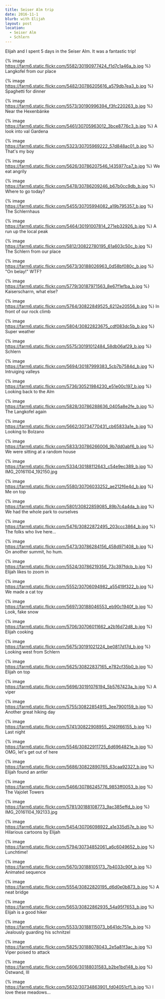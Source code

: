 ```yaml
---
title: Seiser Alm trip
date: 2016-11-1
blurb: with Elijah
layout: post
location:
  - Seiser Alm
  - Schlern
---
```


Elijah and I spent 5 days in the Seiser Alm. It was a fantastic trip!

{% image https://farm6.static.flickr.com/5582/30190977424_f1d7c1a46a_b.jpg %}
Langkofel from our place


{% image https://farm6.static.flickr.com/5482/30786205616_a579db7ea3_b.jpg %}
Spaghetti for dinner


{% image https://farm6.static.flickr.com/5573/30190996394_f3fc220263_b.jpg %}
Near the Hexenbänke


{% image https://farm6.static.flickr.com/5461/30705963012_3bce8776c3_b.jpg %}
A look into val Gardena


{% image https://farm6.static.flickr.com/5323/30705969222_57d848ac01_b.jpg %}
That's my boy


{% image https://farm6.static.flickr.com/5626/30786207546_1435977ca7_b.jpg %}
We eat angrily


{% image https://farm6.static.flickr.com/5478/30786209246_b67b0cc9db_b.jpg %}
Where to go today?


{% image https://farm6.static.flickr.com/5455/30705994082_a19b795357_b.jpg %}
The Schlernhaus


{% image https://farm6.static.flickr.com/5464/30191007814_271eb32926_b.jpg %}
A run up the local peak


{% image https://farm6.static.flickr.com/5812/30822780195_61a603c50c_b.jpg %}
The Schlern from our place


{% image https://farm6.static.flickr.com/5673/30188026963_0d58bf080c_b.jpg %}
"On belay!" WTF?


{% image https://farm6.static.flickr.com/5779/30187971563_8e67f1efba_b.jpg %}
Kaiserscharrn, what else?


{% image https://farm6.static.flickr.com/5764/30822849525_6212e20556_b.jpg %}
In front of our rock climb


{% image https://farm6.static.flickr.com/5804/30822823675_cdf083dc5b_b.jpg %}
Super weather


{% image https://farm6.static.flickr.com/5575/30191012484_58db06af29_b.jpg %}
Schlern


{% image https://farm6.static.flickr.com/5694/30187999383_5cb7b7584d_b.jpg %}
Intruiging valleys


{% image https://farm6.static.flickr.com/5736/30521984230_e51e00c197_b.jpg %}
Looking back to the Alm


{% image https://farm6.static.flickr.com/5828/30786288636_0405a8e2fe_b.jpg %}
The Langkofel again


{% image https://farm6.static.flickr.com/5662/30734770431_cb65833a1e_b.jpg %}
Looking to Bolzano


{% image https://farm6.static.flickr.com/5833/30786266006_9b7dd0abf6_b.jpg %}
We were sitting at a random house


{% image https://farm6.static.flickr.com/5334/30188112643_c54e9ec389_b.jpg %}
IMG_20161104_192150.jpg


{% image https://farm6.static.flickr.com/5580/30706033252_ae212f6e4d_b.jpg %}
Me on top


{% image https://farm6.static.flickr.com/5801/30822859085_89b7c4a4da_b.jpg %}
We had the whole park to ourselves


{% image https://farm6.static.flickr.com/5476/30822872495_203ccc3864_b.jpg %}
The folks who live here...


{% image https://farm6.static.flickr.com/5473/30786284156_458d971408_b.jpg %}
On another summit, ho hum.


{% image https://farm6.static.flickr.com/5524/30786219356_73c397fdcb_b.jpg %}
Elijah likes to zoom in


{% image https://farm6.static.flickr.com/5552/30706094982_a55419f322_b.jpg %}
We made a cat toy


{% image https://farm6.static.flickr.com/5697/30188046553_eb90c1940f_b.jpg %}
Look, fake snow


{% image https://farm6.static.flickr.com/5706/30706011662_a2b16d72d8_b.jpg %}
Elijah cooking


{% image https://farm6.static.flickr.com/5675/30191021224_be0817d17d_b.jpg %}
Looking west from Schlern


{% image https://farm6.static.flickr.com/5625/30822837165_e782cf35b0_b.jpg %}
Elijah on top


{% image https://farm6.static.flickr.com/5696/30191076194_5b5767423a_b.jpg %}
A viper


{% image https://farm6.static.flickr.com/5755/30822854915_3ee7900159_b.jpg %}
Another great hiking day


{% image https://farm6.static.flickr.com/5741/30822908955_2f40f66155_b.jpg %}
Last night


{% image https://farm6.static.flickr.com/5546/30822911725_6d6964821e_b.jpg %}
OMG, let's get out of here


{% image https://farm6.static.flickr.com/5686/30822890765_63caa92327_b.jpg %}
Elijah found an antler


{% image https://farm6.static.flickr.com/5466/30786245776_9853ff0053_b.jpg %}
The Vajolet Towers


{% image https://farm6.static.flickr.com/5781/30188108773_9ac385effd_b.jpg %}
IMG_20161104_192133.jpg


{% image https://farm6.static.flickr.com/5454/30706098922_a1e335d57e_b.jpg %}
Hilarious cartoons by Elijah


{% image https://farm6.static.flickr.com/5794/30734852061_a6c6049652_b.jpg %}
Lunchtime!


{% image https://farm6.static.flickr.com/5670/30188105173_7b4033c90f_b.jpg %}
Animated sequence


{% image https://farm6.static.flickr.com/5554/30822820195_d6d0e0b873_b.jpg %}
A neat bridge


{% image https://farm6.static.flickr.com/5653/30822862935_54a95f7653_b.jpg %}
Elijah is a good hiker


{% image https://farm6.static.flickr.com/5533/30188115073_b641dc751e_b.jpg %}
Jealously guarding his schnitzel


{% image https://farm6.static.flickr.com/5825/30188078043_2e5a81f3ac_b.jpg %}
Viper poised to attack


{% image https://farm6.static.flickr.com/5606/30188031583_b2be1bd148_b.jpg %}
Ostwand, III


{% image https://farm6.static.flickr.com/5632/30734863901_fd04051cf1_b.jpg %}
I love these meadows...







